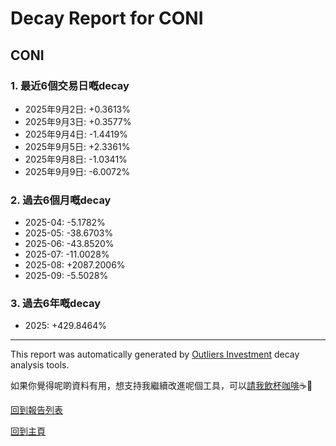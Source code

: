 # Decay Report for CONI

## CONI

### 1. 最近6個交易日嘅decay

- 2025年9月2日: +0.3613%
- 2025年9月3日: +0.3577%
- 2025年9月4日: -1.4419%
- 2025年9月5日: +2.3361%
- 2025年9月8日: -1.0341%
- 2025年9月9日: -6.0072%

### 2. 過去6個月嘅decay

- 2025-04: -5.1782%
- 2025-05: -38.6703%
- 2025-06: -43.8520%
- 2025-07: -11.0028%
- 2025-08: +2087.2006%
- 2025-09: -5.5028%

### 3. 過去6年嘅decay

- 2025: +429.8464%

------------------------------
This report was automatically generated by [Outliers Investment](https://outliersecon.github.io/Outliers-Investment/) decay analysis tools.

如果你覺得呢啲資料有用，想支持我繼續改進呢個工具，可以[請我飲杯咖啡](https://buymeacoffee.com/outliersecon)☕🙏

[回到報告列表](https://outliersecon.github.io/Outliers-Investment/reports/reports_public)

[回到主頁](https://outliersecon.github.io/Outliers-Investment/)